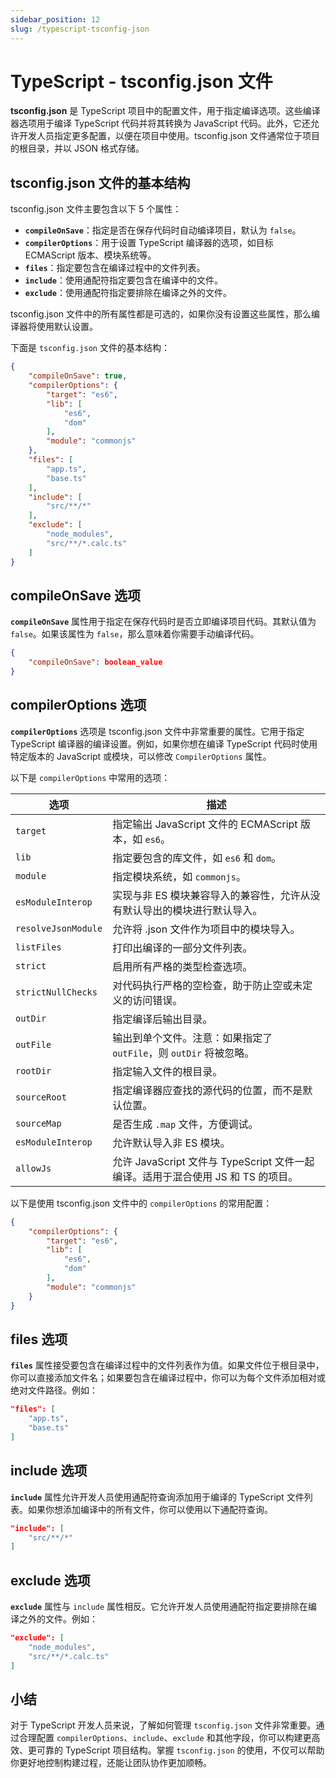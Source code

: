 ```yaml
---
sidebar_position: 12
slug: /typescript-tsconfig-json
---
```


# TypeScript - tsconfig.json 文件

**tsconfig.json** 是 TypeScript 项目中的配置文件，用于指定编译选项。这些编译器选项用于编译 TypeScript 代码并将其转换为 JavaScript 代码。此外，它还允许开发人员指定更多配置，以便在项目中使用。tsconfig.json 文件通常位于项目的根目录，并以 JSON 格式存储。



## tsconfig.json 文件的基本结构

tsconfig.json 文件主要包含以下 5 个属性：

- **`compileOnSave`**：指定是否在保存代码时自动编译项目，默认为 `false`。
- **`compilerOptions`**：用于设置 TypeScript 编译器的选项，如目标 ECMAScript 版本、模块系统等。
- **`files`**：指定要包含在编译过程中的文件列表。
- **`include`**：使用通配符指定要包含在编译中的文件。
- **`exclude`**：使用通配符指定要排除在编译之外的文件。

tsconfig.json 文件中的所有属性都是可选的，如果你没有设置这些属性，那么编译器将使用默认设置。

下面是 `tsconfig.json` 文件的基本结构：

```json showLineNumbers
{
    "compileOnSave": true,
    "compilerOptions": {
        "target": "es6",
        "lib": [
            "es6",
            "dom"
        ],
        "module": "commonjs"
    },
    "files": [
        "app.ts",
        "base.ts"
    ],
    "include": [
        "src/**/*"
    ],
    "exclude": [
        "node_modules",
        "src/**/*.calc.ts"
    ]
}
```



## compileOnSave 选项

**`compileOnSave`** 属性用于指定在保存代码时是否立即编译项目代码。其默认值为 `false`。如果该属性为 `false`，那么意味着你需要手动编译代码。

```json showLineNumbers
{
    "compileOnSave": boolean_value
}
```



## compilerOptions 选项

**`compilerOptions`** 选项是 tsconfig.json 文件中非常重要的属性。它用于指定 TypeScript 编译器的编译设置。例如，如果你想在编译 TypeScript 代码时使用特定版本的 JavaScript 或模块，可以修改 `CompilerOptions` 属性。

以下是 `compilerOptions` 中常用的选项：

| 选项                | 描述                                                         |
| ------------------- | ------------------------------------------------------------ |
| `target`            | 指定输出 JavaScript 文件的 ECMAScript 版本，如 `es6`。       |
| `lib`               | 指定要包含的库文件，如 `es6` 和 `dom`。                      |
| `module`            | 指定模块系统，如 `commonjs`。                                |
| `esModuleInterop`   | 实现与非 ES 模块兼容导入的兼容性，允许从没有默认导出的模块进行默认导入。 |
| `resolveJsonModule` | 允许将 .json 文件作为项目中的模块导入。                      |
| `listFiles`         | 打印出编译的一部分文件列表。                                 |
| `strict`            | 启用所有严格的类型检查选项。                                 |
| `strictNullChecks`  | 对代码执行严格的空检查，助于防止空或未定义的访问错误。       |
| `outDir`            | 指定编译后输出目录。                                         |
| `outFile`           | 输出到单个文件。注意：如果指定了 `outFile`，则 `outDir` 将被忽略。 |
| `rootDir`           | 指定输入文件的根目录。                                       |
| `sourceRoot`        | 指定编译器应查找的源代码的位置，而不是默认位置。             |
| `sourceMap`         | 是否生成 `.map` 文件，方便调试。                             |
| `esModuleInterop`   | 允许默认导入非 ES 模块。                                     |
| `allowJs`           | 允许 JavaScript 文件与 TypeScript 文件一起编译。适用于混合使用 JS 和 TS 的项目。 |

以下是使用 tsconfig.json 文件中的 `compilerOptions` 的常用配置：

```json showLineNumbers
{    
    "compilerOptions": {
        "target": "es6",
        "lib": [
            "es6",
            "dom"
        ],
        "module": "commonjs"
    }
}
```



## files 选项

**`files`** 属性接受要包含在编译过程中的文件列表作为值。如果文件位于根目录中，你可以直接添加文件名；如果要包含在编译过程中，你可以为每个文件添加相对或绝对文件路径。例如：

```json showLineNumbers
"files": [
    "app.ts",
    "base.ts"
]
```



## include 选项

**`include`** 属性允许开发人员使用通配符查询添加用于编译的 TypeScript 文件列表。如果你想添加编译中的所有文件，你可以使用以下通配符查询。

```json showLineNumbers
"include": [
    "src/**/*"
]
```



## exclude 选项

**`exclude`** 属性与 `include` 属性相反。它允许开发人员使用通配符指定要排除在编译之外的文件。例如：

```json showLineNumbers
"exclude": [
    "node_modules",
    "src/**/*.calc.ts"
]
```



## 小结

对于 TypeScript 开发人员来说，了解如何管理 `tsconfig.json` 文件非常重要。通过合理配置 `compilerOptions`、`include`、`exclude` 和其他字段，你可以构建更高效、更可靠的 TypeScript 项目结构。掌握 `tsconfig.json` 的使用，不仅可以帮助你更好地控制构建过程，还能让团队协作更加顺畅。
